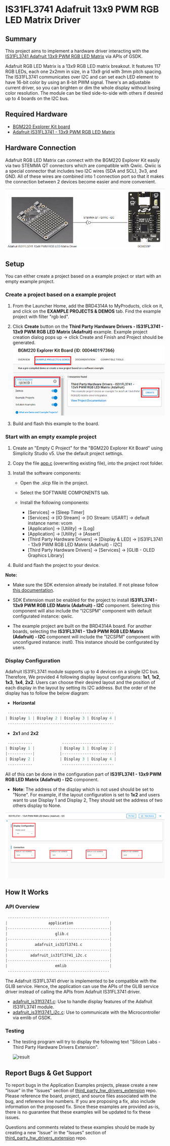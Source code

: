 # IS31FL3741 Adafruit 13x9 PWM RGB LED Matrix Driver #

## Summary ##

This project aims to implement a hardware driver interacting with the [IS31FL3741 Adafruit 13x9 PWM RGB LED Matrix](https://learn.adafruit.com/adafruit-is31fl3741) via APIs of GSDK.

Adafruit RGB LED Matrix is a 13x9 RGB LED matrix breakout. It features 117 RGB LEDs, each one 2x2mm in size, in a 13x9 grid with 3mm pitch spacing. The IS31FL3741 communicates over I2C and can set each LED element to have 16-bit color by using an 8-bit PWM signal. There's an adjustable current driver, so you can brighten or dim the whole display without losing color resolution. The module can be tiled side-to-side with others if desired up to 4 boards on the I2C bus.

## Required Hardware ##

- [BGM220 Explorer Kit board](https://www.silabs.com/development-tools/wireless/bluetooth/bgm220-explorer-kit)
- [Adafruit IS31FL3741 - 13x9 PWM RGB LED Matrix](https://learn.adafruit.com/adafruit-is31fl3741)

## Hardware Connection ##

Adafruit RGB LED Matrix can connect with the BGM220 Explorer Kit easily via two STEMMA QT connectors which are compatible with Qwiic. Qwiic is a special connector that includes two I2C wires (SDA and SCL), 3v3, and GND. All of these wires are combined into 1 connection port so that it makes the connection between 2 devices become easier and more convenient.

![connection](connection.png)

## Setup ##

You can either create a project based on a example project or start with an empty example project.

### Create a project based on a example project ###

1. From the Launcher Home, add the BRD4314A to MyProducts, click on it, and click on the **EXAMPLE PROJECTS & DEMOS** tab. Find the example project with filter "rgb led".

2. Click **Create** button on the **Third Party Hardware Drivers - IS31FL3741 - 13x9 PWM RGB LED Matrix (Adafruit)** example. Example project creation dialog pops up -> click Create and Finish and Project should be generated.
![Create_example](create_example.png)

3. Build and flash this example to the board.

### Start with an empty example project ###

1. Create an "Empty C Project" for the "BGM220 Explorer Kit Board" using Simplicity Studio v5. Use the default project settings.

2. Copy the file [app.c](https://github.com/SiliconLabs/third_party_hw_drivers_extension/tree/master/app/example/adafruit_rgb_led_is31fl3741/app.c) (overwriting existing file), into the project root folder.

3. Install the software components:

   - Open the .slcp file in the project.

   - Select the SOFTWARE COMPONENTS tab.

   - Install the following components:

      - [Services] → [Sleep Timer]
      - [Services] → [IO Stream] → [IO Stream: USART] → default instance name: vcom
      - [Application] → [Utility] → [Log]
      - [Application] → [Utility] → [Assert]
      - [Third Party Hardware Drivers] → [Display & LED] → [IS31FL3741 - 13x9 PWM RGB LED Matrix (Adafruit) - I2C]
      - [Third Party Hardware Drivers] → [Services] → [GLIB - OLED Graphics Library]

4. Build and flash the project to your device.

**Note:**

- Make sure the SDK extension already be installed. If not please follow [this documentation](https://github.com/SiliconLabs/third_party_hw_drivers_extension/blob/master/README.md).

- SDK Extension must be enabled for the project to install **IS31FL3741 - 13x9 PWM RGB LED Matrix (Adafruit) - I2C** component. Selecting this component will also include the "I2CSPM" component with default configurated instance: qwiic.

- The example project are built on the BRD4314A board. For another boards, selecting the **IS31FL3741 - 13x9 PWM RGB LED Matrix (Adafruit) - I2C** component will include the "I2CSPM" component with unconfigured instance: inst0. This instance should be configurated by users.

### Display Configuration ###

Adafruit IS31FL3741 module supports up to 4 devices on a single I2C bus. Therefore, We provided 4 following display layout configurations: **1x1**, **1x2**, **1x3**, **1x4**, **2x2**. Users can choose their desired layout and the position of each display in the layout by setting its I2C address. But the order of the display has to follow the below diagram:

- **Horizontal**

```c
 -----------------------------------------------
| Display 1 | Display 2 | Display 3 | Display 4 |
 -----------------------------------------------
```

- **2x1** and **2x2**

```c
 -----------             -----------------------
| Display 1 |           | Display 1 | Display 2 |
|-----------|           |-----------------------|
| Display 2 |           | Display 3 | Display 4 |
 -----------             -----------------------
```

All of this can be done in the configuration part of **IS31FL3741 - 13x9 PWM RGB LED Matrix (Adafruit) - I2C** component.

- **Note**: The address of the display which is not used should be set to "None". For example, if the layout configuration is set to **1x2** and users want to use Display 1 and Display 2, They should set the address of two others display to None.

![config](config.png)

## How It Works ##

### API Overview ###

```c
 ---------------------------------------------
|                  application                |
|---------------------------------------------|
|                     glib.c                  |
|---------------------------------------------|
|            adafruit_is31fl3741.c            |
|---------------------------------------------|
|          adafruit_is31fl3741_i2c.c          |
|---------------------------------------------|
|                     emlib                   |
 ---------------------------------------------
```

The Adafruit IS31FL3741 driver is implemented to be compatible with the GLIB service. Hence, the application can use the APIs of the GLIB service driver instead of calling the APIs from Adafruit IS31FL3741 driver.

- [adafruit_is31fl3741.c](https://github.com/SiliconLabs/third_party_hw_drivers_extension/tree/master/driver/public/silabs/rgb_led_is31fl3741/src/adafruit_is31fl3741.c): Use to handle display features of the Adafruit IS31FL3741 module.
- [adafruit_is31fl3741_i2c.c](https://github.com/SiliconLabs/third_party_hw_drivers_extension/tree/master/driver/public/silabs/rgb_led_is31fl3741/src/adafruit_is31fl3741_i2c.c): Use to communicate with the Microcontroller via emlib of GSDK.

### Testing ###

- The testing program will try to display the following text "Silicon Labs - Third Party Hardware Drivers Extension".

   ![result](test.GIF)

## Report Bugs & Get Support ##

To report bugs in the Application Examples projects, please create a new "Issue" in the "Issues" section of [third_party_hw_drivers_extension](https://github.com/SiliconLabs/third_party_hw_drivers_extension) repo. Please reference the board, project, and source files associated with the bug, and reference line numbers. If you are proposing a fix, also include information on the proposed fix. Since these examples are provided as-is, there is no guarantee that these examples will be updated to fix these issues.

Questions and comments related to these examples should be made by creating a new "Issue" in the "Issues" section of [third_party_hw_drivers_extension](https://github.com/SiliconLabs/third_party_hw_drivers_extension) repo.
